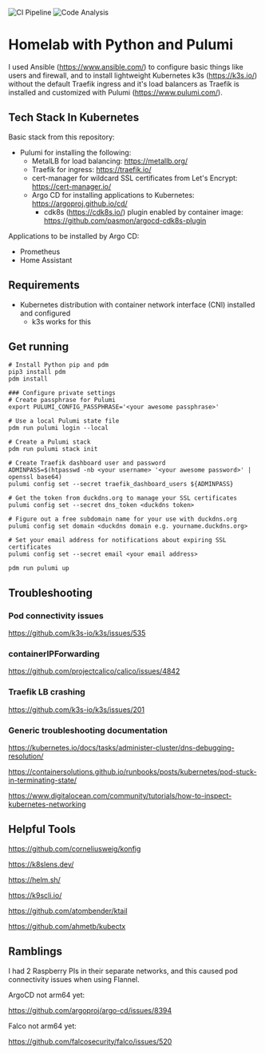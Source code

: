 ![CI Pipeline](https://github.com/pasmon/pulumi-homelab-kubernetes/actions/workflows/ci.yml/badge.svg)
![Code Analysis](https://github.com/pasmon/pulumi-homelab-kubernetes/actions/workflows/codeql-analysis.yml/badge.svg)

# Homelab with Python and Pulumi

I used Ansible (https://www.ansible.com/) to configure basic things like users and firewall, and to install
lightweight Kubernetes k3s (https://k3s.io/) without the default Traefik ingress and it's load balancers as 
Traefik is installed and customized with Pulumi (https://www.pulumi.com/).


## Tech Stack In Kubernetes

Basic stack from this repository:
- Pulumi for installing the following:
  - MetalLB for load balancing: https://metallb.org/ 
  - Traefik for ingress: https://traefik.io/
  - cert-manager for wildcard SSL certificates from Let's Encrypt: https://cert-manager.io/
  - Argo CD for installing applications to Kubernetes: https://argoproj.github.io/cd/
    - cdk8s (https://cdk8s.io/) plugin enabled by container image: https://github.com/pasmon/argocd-cdk8s-plugin

Applications to be installed by Argo CD:
- Prometheus
- Home Assistant


## Requirements

- Kubernetes distribution with container network interface (CNI) installed and configured
  - k3s works for this


## Get running

```
# Install Python pip and pdm
pip3 install pdm
pdm install

### Configure private settings
# Create passphrase for Pulumi
export PULUMI_CONFIG_PASSPHRASE='<your awesome passphrase>'

# Use a local Pulumi state file
pdm run pulumi login --local

# Create a Pulumi stack
pdm run pulumi stack init

# Create Traefik dashboard user and password
ADMINPASS=$(htpasswd -nb <your username> '<your awesome password>' | openssl base64)
pulumi config set --secret traefik_dashboard_users ${ADMINPASS}

# Get the token from duckdns.org to manage your SSL certificates
pulumi config set --secret dns_token <duckdns token>

# Figure out a free subdomain name for your use with duckdns.org
pulumi config set domain <duckdns domain e.g. yourname.duckdns.org>

# Set your email address for notifications about expiring SSL certificates
pulumi config set --secret email <your email address>

pdm run pulumi up
```

## Troubleshooting

### Pod connectivity issues

https://github.com/k3s-io/k3s/issues/535


### containerIPForwarding

https://github.com/projectcalico/calico/issues/4842


### Traefik LB crashing

https://github.com/k3s-io/k3s/issues/201


### Generic troubleshooting documentation

https://kubernetes.io/docs/tasks/administer-cluster/dns-debugging-resolution/

https://containersolutions.github.io/runbooks/posts/kubernetes/pod-stuck-in-terminating-state/

https://www.digitalocean.com/community/tutorials/how-to-inspect-kubernetes-networking


## Helpful Tools

https://github.com/corneliusweig/konfig

https://k8slens.dev/

https://helm.sh/

https://k9scli.io/

https://github.com/atombender/ktail

https://github.com/ahmetb/kubectx


## Ramblings

I had 2 Raspberry PIs in their separate networks, and this caused pod connectivity issues when using Flannel.


ArgoCD not arm64 yet:

https://github.com/argoproj/argo-cd/issues/8394


Falco not arm64 yet:

https://github.com/falcosecurity/falco/issues/520

